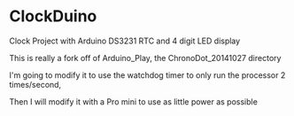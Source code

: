 ClockDuino
==========

Clock Project with Arduino DS3231 RTC and 4 digit LED display

This is really a fork off of Arduino_Play, the ChronoDot_20141027 directory

I'm going to modify it to use the watchdog timer to only run the processor 2 times/second,

Then I will modify it with a Pro mini to use as little power as possible

